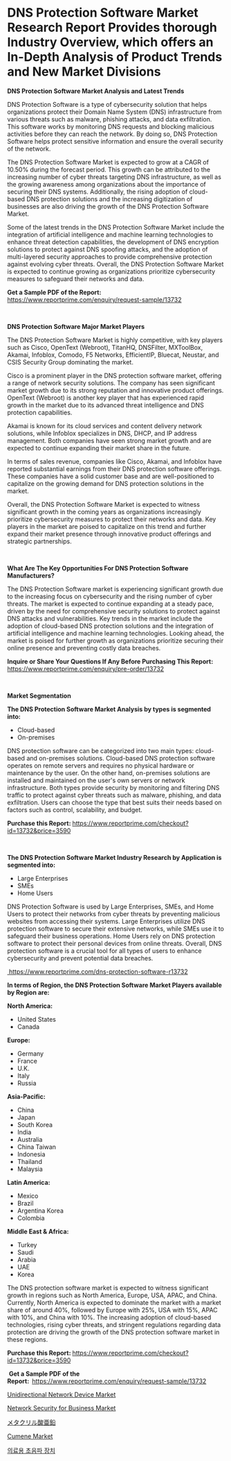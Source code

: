 <p><h1>DNS Protection Software Market Research Report Provides thorough Industry Overview, which offers an In-Depth Analysis of Product Trends and New Market Divisions</h1></p><p><strong>DNS Protection Software Market Analysis and Latest Trends</strong></p>
<p><p>DNS Protection Software is a type of cybersecurity solution that helps organizations protect their Domain Name System (DNS) infrastructure from various threats such as malware, phishing attacks, and data exfiltration. This software works by monitoring DNS requests and blocking malicious activities before they can reach the network. By doing so, DNS Protection Software helps protect sensitive information and ensure the overall security of the network.</p><p>The DNS Protection Software Market is expected to grow at a CAGR of 10.50% during the forecast period. This growth can be attributed to the increasing number of cyber threats targeting DNS infrastructure, as well as the growing awareness among organizations about the importance of securing their DNS systems. Additionally, the rising adoption of cloud-based DNS protection solutions and the increasing digitization of businesses are also driving the growth of the DNS Protection Software Market.</p><p>Some of the latest trends in the DNS Protection Software Market include the integration of artificial intelligence and machine learning technologies to enhance threat detection capabilities, the development of DNS encryption solutions to protect against DNS spoofing attacks, and the adoption of multi-layered security approaches to provide comprehensive protection against evolving cyber threats. Overall, the DNS Protection Software Market is expected to continue growing as organizations prioritize cybersecurity measures to safeguard their networks and data.</p></p>
<p><strong>Get a Sample PDF of the Report:&nbsp;</strong> <a href="https://www.reportprime.com/enquiry/request-sample/13732">https://www.reportprime.com/enquiry/request-sample/13732</a></p>
<p>&nbsp;</p>
<p><strong>DNS Protection Software Major Market Players</strong></p>
<p><p>The DNS Protection Software Market is highly competitive, with key players such as Cisco, OpenText (Webroot), TitanHQ, DNSFilter, MXToolBox, Akamai, Infoblox, Comodo, F5 Networks, EfficientIP, Bluecat, Neustar, and CSIS Security Group dominating the market. </p><p>Cisco is a prominent player in the DNS protection software market, offering a range of network security solutions. The company has seen significant market growth due to its strong reputation and innovative product offerings. OpenText (Webroot) is another key player that has experienced rapid growth in the market due to its advanced threat intelligence and DNS protection capabilities.</p><p>Akamai is known for its cloud services and content delivery network solutions, while Infoblox specializes in DNS, DHCP, and IP address management. Both companies have seen strong market growth and are expected to continue expanding their market share in the future.</p><p>In terms of sales revenue, companies like Cisco, Akamai, and Infoblox have reported substantial earnings from their DNS protection software offerings. These companies have a solid customer base and are well-positioned to capitalize on the growing demand for DNS protection solutions in the market.</p><p>Overall, the DNS Protection Software Market is expected to witness significant growth in the coming years as organizations increasingly prioritize cybersecurity measures to protect their networks and data. Key players in the market are poised to capitalize on this trend and further expand their market presence through innovative product offerings and strategic partnerships.</p></p>
<p>&nbsp;</p>
<p><strong>What Are The Key Opportunities For DNS Protection Software Manufacturers?</strong></p>
<p><p>The DNS Protection Software market is experiencing significant growth due to the increasing focus on cybersecurity and the rising number of cyber threats. The market is expected to continue expanding at a steady pace, driven by the need for comprehensive security solutions to protect against DNS attacks and vulnerabilities. Key trends in the market include the adoption of cloud-based DNS protection solutions and the integration of artificial intelligence and machine learning technologies. Looking ahead, the market is poised for further growth as organizations prioritize securing their online presence and preventing costly data breaches.</p></p>
<p><strong>Inquire or Share Your Questions If Any Before Purchasing This Report:</strong> <a href="https://www.reportprime.com/enquiry/pre-order/13732">https://www.reportprime.com/enquiry/pre-order/13732</a></p>
<p>&nbsp;</p>
<p><strong>Market Segmentation</strong></p>
<p><strong>The DNS Protection Software Market Analysis by types is segmented into:</strong></p>
<p><ul><li>Cloud-based</li><li>On-premises</li></ul></p>
<p><p>DNS protection software can be categorized into two main types: cloud-based and on-premises solutions. Cloud-based DNS protection software operates on remote servers and requires no physical hardware or maintenance by the user. On the other hand, on-premises solutions are installed and maintained on the user's own servers or network infrastructure. Both types provide security by monitoring and filtering DNS traffic to protect against cyber threats such as malware, phishing, and data exfiltration. Users can choose the type that best suits their needs based on factors such as control, scalability, and budget.</p></p>
<p><strong>Purchase this Report:&nbsp;</strong><a href="https://www.reportprime.com/checkout?id=13732&price=3590">https://www.reportprime.com/checkout?id=13732&price=3590</a></p>
<p>&nbsp;</p>
<p><strong>The DNS Protection Software Market Industry Research by Application is segmented into:</strong></p>
<p><ul><li>Large Enterprises</li><li>SMEs</li><li>Home Users</li></ul></p>
<p><p>DNS Protection Software is used by Large Enterprises, SMEs, and Home Users to protect their networks from cyber threats by preventing malicious websites from accessing their systems. Large Enterprises utilize DNS protection software to secure their extensive networks, while SMEs use it to safeguard their business operations. Home Users rely on DNS protection software to protect their personal devices from online threats. Overall, DNS protection software is a crucial tool for all types of users to enhance cybersecurity and prevent potential data breaches.</p></p>
<p><a href="https://www.reportprime.com/dns-protection-software-r13732">&nbsp;https://www.reportprime.com/dns-protection-software-r13732</a></p>
<p><strong>In terms of Region, the DNS Protection Software Market Players available by Region are:</strong></p>
<p>
    <p> <strong> North America: </strong>
        <ul>
            <li>United States</li>
            <li>Canada</li>
        </ul>
        </p> 
    <p> <strong> Europe: </strong>
        <ul>
            <li>Germany</li>
            <li>France</li>
            <li>U.K.</li>
            <li>Italy</li>
            <li>Russia</li>
        </ul>
        </p> 
    <p> <strong> Asia-Pacific: </strong>
        <ul>
            <li>China</li>
            <li>Japan</li>
            <li>South Korea</li>
            <li>India</li>
            <li>Australia</li>
            <li>China Taiwan</li>
            <li>Indonesia</li>
            <li>Thailand</li>
            <li>Malaysia</li>
        </ul>
        </p> 
    <p> <strong> Latin America: </strong>
        <ul>
            <li>Mexico</li>
            <li>Brazil</li>
            <li>Argentina Korea</li>
            <li>Colombia</li>
        </ul>
        </p> 
    <p> <strong> Middle East & Africa: </strong>
        <ul>
            <li>Turkey</li>
            <li>Saudi</li>
            <li>Arabia</li>
            <li>UAE</li>
            <li>Korea</li>
        </ul>
    </p>
    </p>
<p><p>The DNS protection software market is expected to witness significant growth in regions such as North America, Europe, USA, APAC, and China. Currently, North America is expected to dominate the market with a market share of around 40%, followed by Europe with 25%, USA with 15%, APAC with 10%, and China with 10%. The increasing adoption of cloud-based technologies, rising cyber threats, and stringent regulations regarding data protection are driving the growth of the DNS protection software market in these regions.</p></p>
<p><strong>Purchase this Report: </strong><a href="https://www.reportprime.com/checkout?id=13732&price=3590">https://www.reportprime.com/checkout?id=13732&price=3590</a></p>
<p>&nbsp;<strong>Get a Sample PDF of the Report:&nbsp;&nbsp;</strong><a href="https://www.reportprime.com/enquiry/request-sample/13732">https://www.reportprime.com/enquiry/request-sample/13732</a></p>
<p><strong></strong></p>
<p><p><a href="https://github.com/fiixsa/Market-Research-Report-List-2/blob/main/unidirectional-network-device-market.md">Unidirectional Network Device Market</a></p><p><a href="https://github.com/cecuraprangm/Market-Research-Report-List-2/blob/main/network-security-for-business-market.md">Network Security for Business Market</a></p><p><a href="https://medium.com/@baileeupton1902/%E4%BA%9C%E9%89%9B%E3%83%A1%E3%82%BF%E3%82%AF%E3%83%AA%E3%83%AC%E3%83%BC%E3%83%88%E5%B8%82%E5%A0%B4%E8%AA%BF%E6%9F%BB%E3%83%AC%E3%83%9D%E3%83%BC%E3%83%88-%E3%81%9D%E3%81%AE%E6%AD%B4%E5%8F%B2%E3%81%A8%E4%BA%88%E6%B8%AC2031%E5%B9%B4%E3%81%8B%E3%82%892031%E5%B9%B4%E3%81%BE%E3%81%A7-c0a72188edb6">メタクリル酸亜鉛</a></p><p><a href="https://issuu.com/reportprime-2/docs/cumene-market-size-2030.pptx">Cumene Market</a></p><p><a href="https://github.com/khytkeqagplkzqvh/Market-Research-Report-List-1/blob/main/998508722736.md">의료용 초음파 장치</a></p></p>